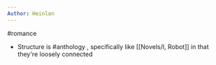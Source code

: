 ```yaml
---
Author: Heinlan 
---
```

#romance 

- Structure is #anthology , specifically like [[Novels/I, Robot]] in that they're loosely connected